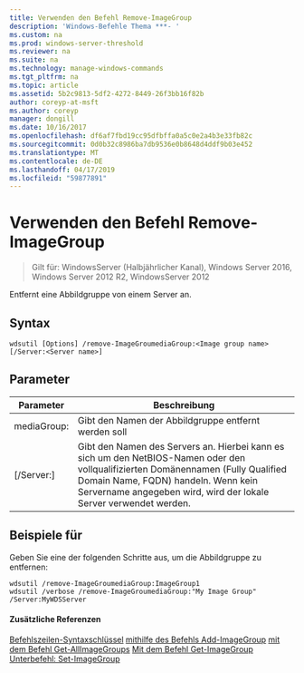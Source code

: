```yaml
---
title: Verwenden den Befehl Remove-ImageGroup
description: 'Windows-Befehle Thema ***- '
ms.custom: na
ms.prod: windows-server-threshold
ms.reviewer: na
ms.suite: na
ms.technology: manage-windows-commands
ms.tgt_pltfrm: na
ms.topic: article
ms.assetid: 5b2c9813-5df2-4272-8449-26f3bb16f82b
author: coreyp-at-msft
ms.author: coreyp
manager: dongill
ms.date: 10/16/2017
ms.openlocfilehash: df6af7fbd19cc95dfbffa0a5c0e2a4b3e33fb82c
ms.sourcegitcommit: 0d0b32c8986ba7db9536e0b8648d4ddf9b03e452
ms.translationtype: MT
ms.contentlocale: de-DE
ms.lasthandoff: 04/17/2019
ms.locfileid: "59877891"
---
```

# <a name="using-the-remove-imagegroup-command"></a>Verwenden den Befehl Remove-ImageGroup

>Gilt für: WindowsServer (Halbjährlicher Kanal), Windows Server 2016, Windows Server 2012 R2, WindowsServer 2012

Entfernt eine Abbildgruppe von einem Server an.
## <a name="syntax"></a>Syntax
```
wdsutil [Options] /remove-ImageGroumediaGroup:<Image group name> [/Server:<Server name>]
```
## <a name="parameters"></a>Parameter
|Parameter|Beschreibung|
|-------|--------|
mediaGroup:<Image group name>|Gibt den Namen der Abbildgruppe entfernt werden soll|
|[/Server:<Server name>]|Gibt den Namen des Servers an. Hierbei kann es sich um den NetBIOS-Namen oder den vollqualifizierten Domänennamen (Fully Qualified Domain Name, FQDN) handeln. Wenn kein Servername angegeben wird, wird der lokale Server verwendet werden.|
## <a name="BKMK_examples"></a>Beispiele für
Geben Sie eine der folgenden Schritte aus, um die Abbildgruppe zu entfernen:
```
wdsutil /remove-ImageGroumediaGroup:ImageGroup1
wdsutil /verbose /remove-ImageGroumediaGroup:"My Image Group" /Server:MyWDSServer 
```
#### <a name="additional-references"></a>Zusätzliche Referenzen
[Befehlszeilen-Syntaxschlüssel](command-line-syntax-key.md)
[mithilfe des Befehls Add-ImageGroup](using-the-add-imagegroup-command.md)
[mit dem Befehl Get-AllImageGroups](using-the-get-allimagegroups-command.md) 
 [ Mit dem Befehl Get-ImageGroup](using-the-get-imagegroup-command.md)
[Unterbefehl: Set-ImageGroup](subcommand-set-imagegroup.md)
